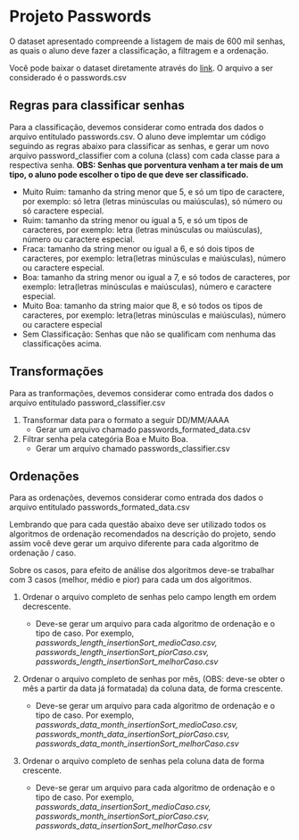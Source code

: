 # Projeto Passwords

O dataset apresentado compreende a listagem de mais de 600 mil senhas, as quais o aluno deve fazer a classificação, a filtragem e a ordenação.

Você pode baixar o dataset diretamente através do [link](https://drive.google.com/file/d/1-8WPvcqCEf7dAnuRTxrdCBln81o_9X4S/view). O arquivo a ser considerado é o passwords.csv

## Regras para classificar senhas
Para a classificação, devemos considerar como entrada dos dados o arquivo entitulado passwords.csv. O aluno deve implemtar um código seguindo as regras abaixo para classificar as senhas, e gerar um novo arquivo password_classifier com a coluna (class) com cada classe para a respectiva senha. **OBS: Senhas que porventura venham a ter mais de um tipo, o aluno pode escolher o tipo de que deve ser classificado.**

- Muito Ruim: tamanho da string menor que 5, e só um tipo de caractere, por exemplo: só letra (letras minúsculas ou maiúsculas), só número ou só caractere especial. 
- Ruim: tamanho da string menor ou igual a 5, e só um tipos de caracteres, por exemplo: letra (letras minúsculas ou maiúsculas), número ou caractere especial. 
- Fraca: tamanho da string menor ou igual a 6, e só dois tipos de caracteres, por exemplo: letra(letras minúsculas e maiúsculas), número ou caractere especial. 
- Boa:  tamanho da string menor ou igual a 7, e só todos de caracteres, por exemplo: letra(letras minúsculas e maiúsculas), número e caractere especial.
- Muito Boa:  tamanho da string maior que 8, e só todos os tipos de caracteres, por exemplo: letra(letras minúsculas e maiúsculas), número ou caractere especial
- Sem Classificação: Senhas que não se qualificam com nenhuma das classificações acima.
 

## Transformações
Para as tranformações, devemos considerar como entrada dos dados o arquivo entitulado password_classifier.csv

1. Transformar data para o formato a seguir DD/MM/AAAA
   - Gerar um arquivo chamado passwords_formated_data.csv
2. Filtrar senha pela categória Boa e Muito Boa.
   - Gerar um arquivo chamado passwords_classifier.csv

## Ordenações
Para as ordenações, devemos considerar como entrada dos dados o arquivo entitulado passwords_formated_data.csv

Lembrando que para cada questão abaixo deve ser utilizado todos os algoritmos de ordenação recomendados na descrição do projeto, sendo assim você deve gerar um arquivo diferente para cada algoritmo de ordenação / caso.

Sobre os casos, para efeito de análise dos algoritmos deve-se trabalhar com 3 casos (melhor, médio e pior) para cada um dos algoritmos. 

1. Ordenar o arquivo completo de senhas pelo campo length em ordem decrescente.
   - Deve-se gerar um arquivo para cada algoritmo de ordenação e o tipo de caso. Por exemplo, *passwords_length_insertionSort_medioCaso.csv, passwords_length_insertionSort_piorCaso.csv, passwords_length_insertionSort_melhorCaso.csv*

2. Ordenar o arquivo completo de senhas por mês, (OBS: deve-se obter o mês a partir da data já formatada) da coluna data, de forma crescente.
   - Deve-se gerar um arquivo para cada algoritmo de ordenação e o tipo de caso. Por exemplo, *passwords_data_month_insertionSort_medioCaso.csv, passwords_month_data_insertionSort_piorCaso.csv, passwords_data_month_insertionSort_melhorCaso.csv*

3. Ordenar o arquivo completo de senhas pela coluna data de forma crescente.
   - Deve-se gerar um arquivo para cada algoritmo de ordenação e o tipo de caso. Por exemplo, *passwords_data_insertionSort_medioCaso.csv, passwords_month_insertionSort_piorCaso.csv, passwords_data_insertionSort_melhorCaso.csv*

